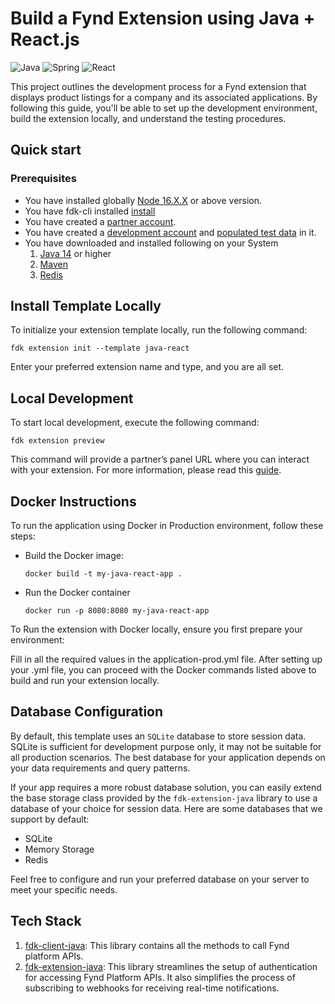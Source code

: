 
# Build a Fynd Extension using Java + React.js
![Java](https://img.shields.io/badge/java-%23ED8B00.svg?style=for-the-badge&logo=openjdk&logoColor=white)
![Spring](https://img.shields.io/badge/spring-%236DB33F.svg?style=for-the-badge&logo=spring&logoColor=white)
![React](https://img.shields.io/badge/react-%2320232a.svg?style=for-the-badge&logo=react&logoColor=%2361DAFB)

[coveralls-badge]: https://coveralls.io/repos/github/gofynd/example-extension-java-react/badge.svg?branch=main&&kill_cache=1
[coveralls-url]: https://coveralls.io/github/gofynd/example-extension-java-react?branch=main

This project outlines the development process for a Fynd extension that displays product listings for a company and its associated applications. By following this guide, you'll be able to set up the development environment, build the extension locally, and understand the testing procedures.

## Quick start
### Prerequisites
* You have installed globally [Node 16.X.X](https://docs.npmjs.com/) or above version.
* You have fdk-cli installed [install](https://github.com/gofynd/fdk-cli)
* You have created a [partner account](https://partners.fynd.com).
* You have created a [development account](https://partners.fynd.com/help/docs/partners/testing-extension/development-acc#create-development-account) and [populated test data](https://partners.fynd.com/help/docs/partners/testing-extension/development-acc#populate-test-data) in it.
* You have downloaded and installed following on your System
    1. [Java 14](https://www.java.com/en/) or higher
    2. [Maven](https://maven.apache.org/download.cgi)
    3. [Redis](https://redis.io)
    
  
## Install Template Locally
To initialize your extension template locally, run the following command:
```shell
fdk extension init --template java-react
```
Enter your preferred extension name and type, and you are all set.

## Local Development
To start local development, execute the following command:
```shell
fdk extension preview
```
This command will provide a partner’s panel URL where you can interact with your extension. For more information, please read this [guide](https://github.com/gofynd/fdk-cli?tab=readme-ov-file#extension-commands).

## Docker Instructions

To run the application using Docker in Production environment, follow these steps:
* Build the Docker image:
    ```shell
    docker build -t my-java-react-app .
    ```
* Run the Docker container
  ```
  docker run -p 8080:8080 my-java-react-app 
  ```
To Run the extension with Docker locally, ensure you first prepare your environment:

Fill in all the required values in the application-prod.yml file. 
After setting up your .yml file, you can proceed with the Docker commands listed above to build and run your extension locally.


## Database Configuration

By default, this template uses an `SQLite` database to store session data. SQLite is sufficient for development purpose only, it may not be suitable for all production scenarios. The best database for your application depends on your data requirements and query patterns.

If your app requires a more robust database solution, you can easily extend the base storage class provided by the `fdk-extension-java` library to use a database of your choice for session data. Here are some databases that we support by default:

- SQLite
- Memory Storage
- Redis

Feel free to configure and run your preferred database on your server to meet your specific needs.

## Tech Stack
1. [fdk-client-java](https://github.com/gofynd/fdk-client-java): This library contains all the methods to call Fynd platform APIs.
2. [fdk-extension-java](https://github.com/gofynd/fdk-extension-java): This library streamlines the setup of authentication for accessing Fynd Platform APIs. It also simplifies the process of subscribing to webhooks for receiving real-time notifications.


[coveralls-badge]: https://coveralls.io/repos/github/gofynd/example-extension-javascript-react/badge.svg?branch=main&&kill_cache=1
[coveralls-url]: https://coveralls.io/github/gofynd/example-extension-javascript-react?branch=main
